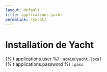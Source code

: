 ```yaml
---
layout: default
title: applications.yacht
permalink: /yacht/
---
```

# Installation de Yacht

{% t applications.user %} : `admin@yacht.local`   
{% t applications.password %} :  `pass `